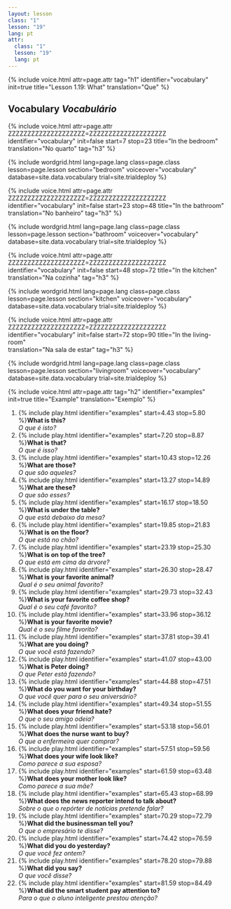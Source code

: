 ```yaml
---
layout: lesson
class: "1"
lesson: "19"
lang: pt
attr:
  class: "1"
  lesson: "19"
  lang: pt
---
```



{%  include voice.html attr=page.attr                     tag="h1"
	identifier="vocabulary"  init=true
	title="Lesson 1.19: What"
	translation="Que"
%}

## Vocabulary   *Vocabulário*

{%  include voice.html attr=page.attr    ZZZZZZZZZZZZZZZZZZZZ=ZZZZZZZZZZZZZZZZZZZZ
	identifier="vocabulary"  init=false start=7 stop=23
	title="In the bedroom"        
	translation="No quarto"
    tag="h3" %}

{% include wordgrid.html lang=page.lang
		class=page.class 
		lesson=page.lesson 
		section="bedroom"
		voiceover="vocabulary"
		database=site.data.vocabulary 
		trial=site.trialdeploy %}

{%  include voice.html attr=page.attr    ZZZZZZZZZZZZZZZZZZZZ=ZZZZZZZZZZZZZZZZZZZZ
	identifier="vocabulary"  init=false start=23 stop=48
	title="In the bathroom"        
	translation="No banheiro"
    tag="h3" %}

{% include wordgrid.html lang=page.lang
		class=page.class 
		lesson=page.lesson 
		section="bathroom"
		voiceover="vocabulary"
		database=site.data.vocabulary 
		trial=site.trialdeploy %}
		
{%  include voice.html attr=page.attr    ZZZZZZZZZZZZZZZZZZZZ=ZZZZZZZZZZZZZZZZZZZZ
	identifier="vocabulary"  init=false start=48 stop=72
	title="In the kitchen"        
	translation="Na cozinha"
    tag="h3" %}

{% include wordgrid.html lang=page.lang
		class=page.class 
		lesson=page.lesson 
		section="kitchen"
		voiceover="vocabulary"
		database=site.data.vocabulary 
		trial=site.trialdeploy %}
		
{%  include voice.html attr=page.attr    ZZZZZZZZZZZZZZZZZZZZ=ZZZZZZZZZZZZZZZZZZZZ
	identifier="vocabulary"  init=false start=72 stop=90
	title="In the living-room"        
	translation="Na sala de estar"
    tag="h3" %}

{% include wordgrid.html lang=page.lang
		class=page.class 
		lesson=page.lesson 
		section="livingroom"
		voiceover="vocabulary"
		database=site.data.vocabulary 
		trial=site.trialdeploy %}


{%  include voice.html attr=page.attr                     tag="h2"
	identifier="examples"  init=true
	title="Example"
	translation="Exemplo"
%}


1. {% include play.html identifier="examples" start=4.43 stop=5.80 %}**What is this?**  
*O que é isto?*
2. {% include play.html identifier="examples" start=7.20 stop=8.87 %}**What is that?**  
*O que é isso?*
3. {% include play.html identifier="examples" start=10.43 stop=12.26 %}**What are those?**  
*O que são aqueles?*
4. {% include play.html identifier="examples" start=13.27 stop=14.89 %}**What are these?**  
*O que são esses?*
5. {% include play.html identifier="examples" start=16.17 stop=18.50 %}**What is under the table?**  
*O que está debaixo da mesa?*
6. {% include play.html identifier="examples" start=19.85 stop=21.83 %}**What is on the floor?**  
*O que está no chão?*
7. {% include play.html identifier="examples" start=23.19 stop=25.30 %}**What is on top of the tree?**  
*O que está em cima da árvore?*
8. {% include play.html identifier="examples" start=26.30 stop=28.47 %}**What is your favorite animal?**  
*Qual é o seu animal favorito?*
9. {% include play.html identifier="examples" start=29.73 stop=32.43 %}**What is your favorite coffee shop?**  
*Qual é o seu café favorito?*
10. {% include play.html identifier="examples" start=33.96 stop=36.12 %}**What is your favorite movie?**  
*Qual é o seu filme favorito?*
11. {% include play.html identifier="examples" start=37.81 stop=39.41 %}**What are you doing?**  
*O que você está fazendo?*
12. {% include play.html identifier="examples" start=41.07 stop=43.00 %}**What is Peter doing?**  
*O que Peter está fazendo?*
13. {% include play.html identifier="examples" start=44.88 stop=47.51 %}**What do you want for your birthday?**  
*O que você quer para o seu aniversário?*
14. {% include play.html identifier="examples" start=49.34 stop=51.55 %}**What does your friend hate?**  
*O que o seu amigo odeia?*
15. {% include play.html identifier="examples" start=53.18 stop=56.01 %}**What does the nurse want to buy?**  
*O que a enfermeira quer comprar?*
16. {% include play.html identifier="examples" start=57.51 stop=59.56 %}**What does your wife look like?**  
*Como parece a sua esposa?*
17. {% include play.html identifier="examples" start=61.59 stop=63.48 %}**What does your mother look like?**  
*Como parece a sua mãe?*
18. {% include play.html identifier="examples" start=65.43 stop=68.99 %}**What does the news reporter intend to talk about?**   
*Sobre o que o repórter de notícias pretende falar?*
19. {% include play.html identifier="examples" start=70.29 stop=72.79 %}**What did the businessman tell you?**  
*O que o empresário te disse?*
20. {% include play.html identifier="examples" start=74.42 stop=76.59 %}**What did you do yesterday?**  
*O que você fez ontem?*
21. {% include play.html identifier="examples" start=78.20 stop=79.88 %}**What did you say?**  
*O que você disse?*
22. {% include play.html identifier="examples" start=81.59 stop=84.49 %}**What did the smart student pay attention to?**  
*Para o que o aluno inteligente prestou atenção?*


